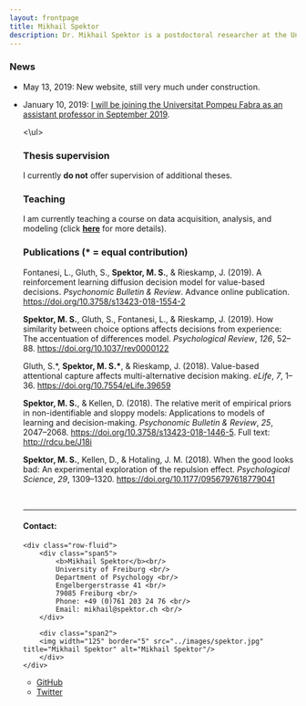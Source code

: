 ```yaml
---
layout: frontpage
title: Mikhail Spektor
description: Dr. Mikhail Spektor is a postdoctoral researcher at the University of Freiburg.
---
```


<h3 id="news">News</h3>
<ul>
	<li>
		<p>May 13, 2019: New website, still very much under construction.</p>
	</li>
	<li>
		<p>January 10, 2019: <a href="https://www.upf.edu/web/econ/home/-/asset_publisher/Vld4rb7onACA/content/id/223597180/maximized">I will be joining the Universitat Pompeu Fabra as an assistant professor in September 2019</a>.</p>
	</li>
<\ul>
<h3 id="thesis-supervision">Thesis supervision</h3>
<p>I currently <strong>do not</strong> offer supervision of additional theses.</p>
<h3 id="teaching">Teaching</h3>
<p>I am currently teaching a course on data acquisition, analysis, and modeling (click <a href="https://campus.uni-freiburg.de/qisserver/pages/startFlow.xhtml?_flowId=detailView-flow&amp;unitId=8212"><strong>here</strong></a> for more details).</p>
<h3 id="publications-equal-contribution">Publications (* = equal contribution)</h3>
<div id="refs" class="references">
<div id="ref-Fontanesi2019">
<p>Fontanesi, L., Gluth, S., <strong>Spektor, M. S.</strong>, &amp; Rieskamp, J. (2019). A reinforcement learning diffusion decision model for value-based decisions. <em>Psychonomic Bulletin &amp; Review</em>. Advance online publication. <a href="https://doi.org/10.3758/s13423-018-1554-2" class="uri">https://doi.org/10.3758/s13423-018-1554-2</a></p>
</div>
<div id="ref-Spektor2019">
<p><strong>Spektor, M. S.</strong>, Gluth, S., Fontanesi, L., &amp; Rieskamp, J. (2019). How similarity between choice options affects decisions from experience: The accentuation of differences model. <em>Psychological Review</em>, <em>126</em>, 52&ndash;88. <a href="https://doi.org/10.1037/rev0000122" class="uri">https://doi.org/10.1037/rev0000122</a></p>
</div>
<div id="ref-Gluth3018">
<p>Gluth, S.*, <strong>Spektor, M. S.*</strong>, &amp; Rieskamp, J. (2018). Value-based attentional capture affects multi-alternative decision making. <em>eLife</em>, <em>7</em>, 1&ndash;36. <a href="https://doi.org/10.7554/eLife.39659" class="uri">https://doi.org/10.7554/eLife.39659</a></p>
</div>
<div id="ref-Spektor2018">
<p><strong>Spektor, M. S.</strong>, &amp; Kellen, D. (2018). The relative merit of empirical priors in non-identifiable and sloppy models: Applications to models of learning and decision-making. <em>Psychonomic Bulletin &amp; Review</em>, <em>25</em>, 2047&ndash;2068. <a href="https://doi.org/10.3758/s13423-018-1446-5" class="uri">https://doi.org/10.3758/s13423-018-1446-5</a>. Full text: <a href="http://rdcu.be/J18i" class="uri">http://rdcu.be/J18i</a></p>
</div>
<div id="ref-Spektor2018a">
<p><strong>Spektor, M. S.</strong>, Kellen, D., &amp; Hotaling, J. M. (2018). When the good looks bad: An experimental exploration of the repulsion effect. <em>Psychological Science</em>, <em>29</em>, 1309&ndash;1320. <a href="https://doi.org/10.1177/0956797618779041" class="uri">https://doi.org/10.1177/0956797618779041</a></p>
</div>
</div>
<p>&nbsp;</p>

---


<div class="container">
<h4><a name="contact"></a>Contact:</h4>

    <div class="row-fluid">
        <div class="span5">
            <b>Mikhail Spektor</b><br/>
            University of Freiburg <br/>
            Department of Psychology <br/>
            Engelbergerstrasse 41 <br/>
            79085 Freiburg <br/>
            Phone: +49 (0)761 203 24 76 <br/>
            Email: mikhail@spektor.ch <br/>
        </div>

        <div class="span2">
        <img width="125" border="5" src="../images/spektor.jpg" title="Mikhail Spektor" alt="Mikhail Spektor"/>
        </div>
    </div>
</div>

<div class="navbar">
  <div class="navbar-inner">
      <ul class="nav">
          <li><a href="https://github.com/msspektor">GitHub</a></li>
          <li><a href="https://twitter.com/SpektorMikhail">Twitter</a></li>
      </ul>
  </div>
</div>

